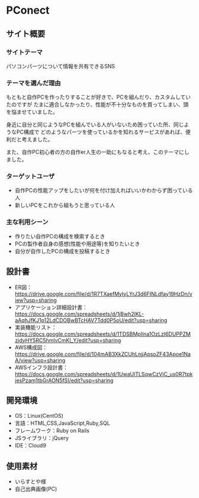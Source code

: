 # PConect

## サイト概要

### サイトテーマ
​パソコンパーツについて情報を共有できるSNS

### テーマを選んだ理由
​もともと自作PCを作ったりすることが好きで、PCを組んだり、カスタムしていたのですが
たまに適合しなかったり、性能が不十分なものを買ってしまい、頭を悩ませていました。

身近に自分と同じようなPCを組んでいる人がいないため困っていた所、同じようなPC構成で
どのようなパーツを使っているかを知れるサービスがあれば、便利だと考えました。

また、自作PC初心者の方の自作er人生の一助にもなると考え、このテーマにしました。

### ターゲットユーザ
* 自作PCの性能アップをしたいが何を付け加えればいいかわからず困っている人
* 新しいPCをこれから組もうと思っている人

### 主な利用シーン
* 作りたい自作PCの構成を検索するとき
* PCの製作者自身の感想(性能や用途等)を知りたいとき
* 自分が自作したPCの構成を投稿するとき

## 設計書
* ER図：https://drive.google.com/file/d/1R7TXaefMyIyLYrJ3d6FINLdfay19HzDn/view?usp=sharing
* アプリケーション詳細設計書：https://docs.google.com/spreadsheets/d/1jBwh2IKL-aAqhJfKJ1p12LdCDOBwBTcHAV7Tdd0P5oU/edit?usp=sharing
* 実装機能リスト：https://docs.google.com/spreadsheets/d/1TDSBMpIlna1OzLzI6DUPPZMzjdyHY5RC5hmlvCmKl_Y/edit?usp=sharing
* AWS構成図：https://drive.google.com/file/d/104mAB3XkZCUhLnjjApsoZF43Apoe1NaA/view?usp=sharing
* AWSインフラ設計書：https://docs.google.com/spreadsheets/d/1UwaUlTLSqwCzViC_us0R7tpkjesPzam1tbGrAON5fSI/edit?usp=sharing

## 開発環境
- OS：Linux(CentOS)
- 言語：HTML,CSS,JavaScript,Ruby,SQL
- フレームワーク：Ruby on Rails
- JSライブラリ：jQuery
- IDE：Cloud9
​
## 使用素材
* いらすとや様
* 自己出典画像(PC)